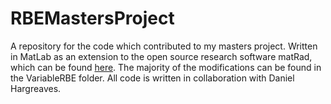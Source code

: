 # RBEMastersProject
A repository for the code which contributed to my masters project. Written in MatLab as an extension to the open source research software matRad, which can be found [here](https://e0404.github.io/matRad/). The majority of the modifications can be found in the VariableRBE folder. All code is written in collaboration with Daniel Hargreaves. 
